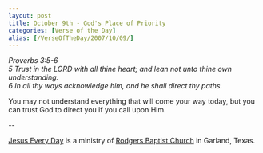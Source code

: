```yaml
---
layout: post
title: October 9th - God's Place of Priority
categories: [Verse of the Day]
alias: [/VerseOfTheDay/2007/10/09/]
---
```


_Proverbs 3:5-6  
5 Trust in the LORD with all thine heart; and lean not unto thine own
understanding.  
6 In all thy ways acknowledge him, and he shall direct thy paths._

You may not understand everything that will come your way today,
but you can trust God to direct you if you call upon Him.

 --

<a href=http://jesuseveryday.net>Jesus Every Day</a> is a ministry of <a href=http://rodgersbaptist.net>Rodgers Baptist Church</a> in Garland, Texas.
